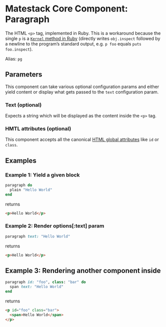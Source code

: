 # Matestack Core Component: Paragraph

The HTML `<p>` tag, implemented in Ruby. This is a workaround because the single `p` is a [`Kernel` method in Ruby](https://ruby-doc.org/core-2.6.5/Kernel.html#method-i-p) (directly writes `obj.inspect` followed by a newline to the program’s standard output, e.g. `p foo` equals `puts foo.inspect`).

Alias: `pg`

## Parameters
This component can take various optional configuration params and either yield content or display what gets passed to the `text` configuration param.

### Text (optional)
Expects a string which will be displayed as the content inside the `<p>` tag.

### HMTL attributes (optional)
This component accepts all the canonical [HTML global attributes](https://www.w3schools.com/tags/ref_standardattributes.asp) like `id` or `class`.

## Examples

### Example 1: Yield a given block

```ruby
paragraph do
  plain "Hello World"
end
```

returns

```html
<p>Hello World</p>
```

### Example 2: Render options[:text] param

```ruby
paragraph text: "Hello World"
```

returns

```html
<p>Hello World</p>
```

## Example 3: Rendering another component inside

```ruby
paragraph id: "foo", class: "bar" do
  span text: "Hello World"
end
```

returns

```html
<p id="foo" class="bar">
  <span>Hello World</span>
</p>
```
